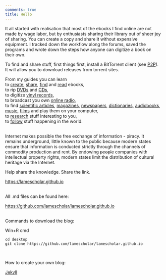 ```yaml
---
comments: true
title: Hello
---
```


It all started with realisation that most of the ebooks I find online are not made by wage labor, but by enthusiasts sharing their library out of sheer joy of sharing. You can create a copy and share it without expensive equipment. I tracked down the workflow along the forums, saved the programs and wrote down the steps how anyone can digitize a book on their own.

To find and share stuff, first things first, install a BitTorrent client (see [P2P](/en/p2p)). It will allow you to download releases from torrent sites.

From my guides you can learn<br>
to [create](/en/how-to-digitize-books), [share](/en/how-to-share-your-stuff), [find](/en/how-to-find-books) and [read](/en/ebook-formats) ebooks,<br>
to rip [DVDs](/en/films) and [CDs](/en/music#ripping-cds),<br>
to digitize [vinyl records](/en/music#digitizing-vinyl-records),<br>
to broadcast you own [online radio](/en/radio#how-to-make-your-own-online-radio),<br>
to find [scientific articles](/en/articles), [magazines](/en/magazines), [newspapers](/en/news), [dictionaries](/en/dictionaries), [audiobooks](/en/audiobooks), [music](/en/music), [films](/en/films) and play them on your computer,<br>
to [research](/en/research) stuff interesting to you,<br>
to [follow](/2023/12/09/follow-the-press-using-rss.html) stuff happening in the world.
<br><br>

Internet makes possible the free exchange of information - piracy. It remains underground, little known to the public because modern states ensure that information is conducted strictly through the channels of commodity production and rent. By endowing <s>people</s> companies with intellectual property rights, modern states limit the distribution of cultural heritage via the Internet.

Help share the knowledge. Share the link.

<https://lamescholar.github.io>
<br><br>

All .md files can be found here:

<https://github.com/lamescholar/lamescholar.github.io>
<br><br>

Commands to download the blog:

Win+R cmd

```
cd desktop
git clone https://github.com/lamescholar/lamescholar.github.io
```
<br>

How to create your own blog:

[Jekyll](/en/jekyll)